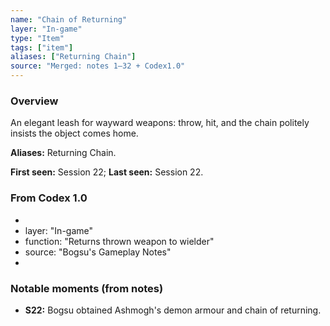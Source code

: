```yaml
---
name: "Chain of Returning"
layer: "In-game"
type: "Item"
tags: ["item"]
aliases: ["Returning Chain"]
source: "Merged: notes 1–32 + Codex1.0"
---
```

### Overview
An elegant leash for wayward weapons: throw, hit, and the chain politely insists the object comes home.

**Aliases:** Returning Chain.

**First seen:** Session 22; **Last seen:** Session 22.

### From Codex 1.0
- 
- layer: "In-game"
- function: "Returns thrown weapon to wielder"
- source: "Bogsu's Gameplay Notes"
- 

### Notable moments (from notes)
- **S22:** Bogsu obtained Ashmogh's demon armour and chain of returning.
